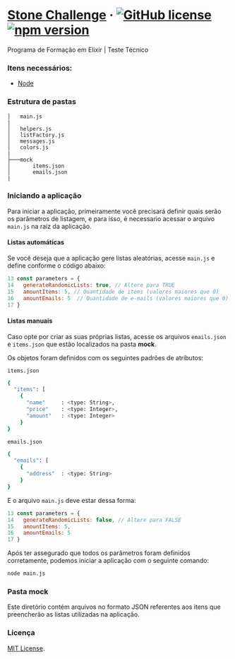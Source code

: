 # [Stone Challenge](https://gist.github.com/programa-elixir/1bd50a6d97909f2daa5809c7bb5b9a8a) &middot; [![GitHub license](https://img.shields.io/badge/license-MIT-green.svg)](https://github.com/facebook/react/blob/master/LICENSE) [![npm version](https://img.shields.io/badge/npm-7.0.8-brightgreen)](https://www.npmjs.com/)

Programa de Formação em Elixir | Teste Técnico

### Itens necessários:

- [Node](https://nodejs.org/en/download/)

### Estrutura de pastas

```
│   main.js
|
│   helpers.js
│   listFactory.js
│   messages.js
│   colors.js
|
├───mock
│       items.json
│       emails.json
|
```

### Iniciando a aplicação
Para iniciar a aplicação, primeiramente você precisará definir quais serão os parâmetros de listagem, e para isso, é necessario acessar o arquivo `main.js` na raíz da aplicação.

#### Listas automáticas
Se você deseja que a aplicação gere listas aleatórias, acesse `main.js` e define conforme o código abaixo:

```JavaScript
13 const parameters = {
14   generateRandomicLists: true, // Altere para TRUE
15   amountItems: 5, // Quantidade de items (valores maiores que 0)
16   amountEmails: 5  // Quantidade de e-mails (valores maiores que 0)
17 }
```

#### Listas manuais
Caso opte por criar as suas próprias listas, acesse os arquivos `emails.json` e `items.json` que estão localizados na pasta <b>mock</b>.

Os objetos foram definidos com os seguintes padrões de atributos:

`items.json`
```sh
{
  "items": [
    {
      "name"     : <type: String>,
      "price"    : <type: Integer>,
      "amount"   : <type: Integer>
    }
}
```

`emails.json`
```sh
{
  "emails": [
    {
      "address"  : <type: String>
    }
}
```
E o arquivo `main.js` deve estar dessa forma:
```JavaScript
13 const parameters = {
14   generateRandomicLists: false, // Altere para FALSE
15   amountItems: 5, 
16   amountEmails: 5 
17 }
```

Após ter assegurado que todos os parâmetros foram definidos corretamente, podemos iniciar a aplicação com o seguinte comando:

```sh
node main.js
```

### Pasta mock
Este diretório contém arquivos no formato JSON referentes aos itens que preencherão as listas utilizadas na aplicação.
### Licença

[MIT License](./LICENSE).

